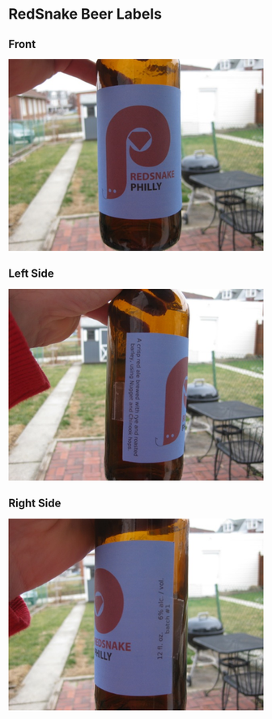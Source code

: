 RedSnake Beer Labels
====================

Front
-----

<img src="https://github.com/redsnake/redsnake-logos/raw/master/bottle-labels/front.jpg"/>

Left Side
---------

<img src="https://github.com/redsnake/redsnake-logos/raw/master/bottle-labels/left.jpg"/>

Right Side
----------

<img src="https://github.com/redsnake/redsnake-logos/raw/master/bottle-labels/right.jpg"/>


